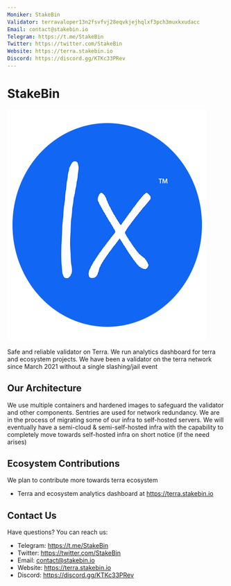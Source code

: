 ```yaml
---
Moniker: StakeBin
Validator: terravaloper13n2fsvfvj28eqvkjejhqlxf3pch3muxkxudacc
Email: contact@stakebin.io
Telegram: https://t.me/StakeBin
Twitter: https://twitter.com/StakeBin
Website: https://terra.stakebin.io
Discord: https://discord.gg/KTKc33PRev
---
```


# StakeBin

![StakeBin](./logo.png)

Safe and reliable validator on Terra. We run analytics dashboard for terra and ecosystem projects. We have been a validator on the terra network since March 2021 without a single slashing/jail event

## Our Architecture

We use multiple containers and hardened images to safeguard the validator and other components. Sentries are used for network redundancy. We are in the process of migrating some of our infra to self-hosted servers. We will eventually have a semi-cloud & semi-self-hosted infra with the capability to completely move towards self-hosted infra on short notice (if the need arises)

## Ecosystem Contributions

We plan to contribute more towards terra ecosystem

- Terra and ecosystem analytics dashboard at https://terra.stakebin.io

## Contact Us

Have questions? You can reach us:

- Telegram: https://t.me/StakeBin
- Twitter: https://twitter.com/StakeBin
- Email: contact@stakebin.io
- Website: https://terra.stakebin.io
- Discord: https://discord.gg/KTKc33PRev
